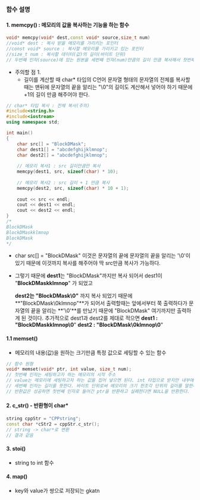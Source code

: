 ### 함수 설명

#### 1. memcpy() : 메모리의 값을 복사하는 기능을 하는 함수

```c++
void* memcpy(void* dest,const void* source,size_t num)
//void* dest : 복사 받을 메모리를 가리키는 포인터
//const void* source : 복사할 메모리를 가리키고 있는 포인터
//size_t num : 복사할 데이터(값)의 길이(바이트 단위)
// 두번째 인자(source)에 있는 원본을 세번째 인자(num)만큼의 길이 만큼 복사해서 첫번째 인자(dest)에 붙여 넣는 함수
```

- 주의할 점 1.
  - 길이를 계산할 때 char* 타입의 C언어 문자열 형태의 문자열의 전체를 복사할때는 맨뒤에 문자열의 끝을 알리는 "\0"의 길이도 계산해서 넣어야 하기 때문에 +1의 길이 만큼 해주어야 한다.

```c++
// char* 타입 복사 : 전체 복사(주의)
#include<string.h>
#include<iostream>
using namespace std;

int main()
{
    char src[] = "BlockDMask";
    char dest1[] = "abcdefghijklmnop";
    char dest2[] = "abcdefghijklmnop";
    
    // 메모리 복사1 : src 길이만큼만 복사
    memcpy(dest1, src, sizeof(char) * 10);
    
    // 메모리 복사2 : src 길이 + 1 만큼 복사
    memcpy(dest2, src, sizeof(char) * 10 + 1);
    
    cout << src << endl;
    cout << dest1 << endl;
    cout << dest2 << endl;
}
/*
BlockDMask
BlockDMaskklmnop
BlockDMask
*/
```

- char src[] = "BlockDMask" 이것은 문자열의 끝에 문자열의 끝을 알리는 '\0'이 있기 때문에 이것까지 복사를 해주어야 딱 src만큼 복사가 가능하다.

- 그렇기 때문에 **dest1**는 "BlockDMask"까지만 복사 되어서 dest1이 "**BlockDMaskklmnop**" 가 되었고

  **dest2는 "BlockDMask\0"** 까지 복사 되었기 때문에 **"BlockDMask\0klmnop"**가 되어서 출력할때는 앞에서부터 쭉 출력하다가 문자열의 끝을 알리는 **'\0'**를 만났기 때문에 "BlockDMask" 여기까지만 출력하게 된 것이다. 추가적으로 dest1과 dest2를 제대로 적으면
  **dest1 : "BlockDMaskklmnop\0**"
  **dest2 : "BlockDMask\0klmnop\0**"

#### 1.1 memset() 

- 메모리의 내용(값)을 원하는 크기만큼 특정 값으로 세팅할 수 있는 함수

```C++
// 함수 원형
void* memset(void* ptr, int value, size_t num);
// 첫번째 인자는 세팅하고자 하는 메모리의 시작 주소
// value는 메모리에 세팅하고자 하는 값을 집어 넣으면 된다. int 타입으로 받지만 내부에서는 unsigned char로 변환되어서 저장된다. 즉'a'이런것을 넣어도 무방하다.
// 세번째 인자는 길이를 뜻한다. 바이트 단위로써 메모리의 크기 한조각 단위의 길이를 말한다. 이는 보통 "길이 * sizeof(데이터타입)"의 형태로 작성하면 된다.
// 반환값은 성공하면 첫번째 인자로 들어간 ptr을 반환하고 실패한다면 NULL을 반환한다.
```



#### 2. c_str() - 반환형이 char*

```c++
string cppStr = "CPPstring";
const char *cStr2 = cppStr.c_str();
// string -> char*로 변환 
// 결과 같음
```



#### 3. stoi()

- string to int 함수

#### 4. map()

- key와 value가 쌍으로 저장되는 gkatn